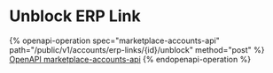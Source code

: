 # Unblock ERP Link

{% openapi-operation spec="marketplace-accounts-api" path="/public/v1/accounts/erp-links/{id}/unblock" method="post" %}
[OpenAPI marketplace-accounts-api](https://nlpapp0760sda.blob.core.windows.net/public/openapi/marketplace-accounts.json)
{% endopenapi-operation %}
